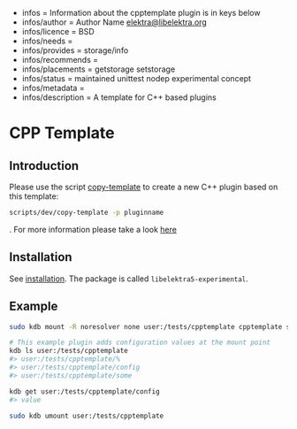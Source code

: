 - infos = Information about the cpptemplate plugin is in keys below
- infos/author = Author Name <elektra@libelektra.org>
- infos/licence = BSD
- infos/needs =
- infos/provides = storage/info
- infos/recommends =
- infos/placements = getstorage setstorage
- infos/status = maintained unittest nodep experimental concept
- infos/metadata =
- infos/description = A template for C++ based plugins

# CPP Template

## Introduction

Please use the script [copy-template](../../../scripts/dev/copy-template) to create a new C++ plugin based on this template:

```bash
scripts/dev/copy-template -p pluginname
```

. For more information please take a look [here](../template/README.md)

## Installation

See [installation](/doc/INSTALL.md).
The package is called `libelektra5-experimental`.

## Example

```sh
sudo kdb mount -R noresolver none user:/tests/cpptemplate cpptemplate some=thing config=value

# This example plugin adds configuration values at the mount point
kdb ls user:/tests/cpptemplate
#> user:/tests/cpptemplate/%
#> user:/tests/cpptemplate/config
#> user:/tests/cpptemplate/some

kdb get user:/tests/cpptemplate/config
#> value

sudo kdb umount user:/tests/cpptemplate
```
